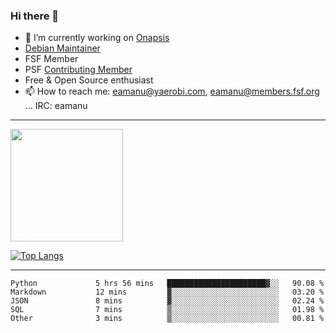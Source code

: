 ### Hi there 👋


- 🔭 I’m currently working on [Onapsis](http://onapsis.com)
- [Debian Maintainer](https://qa.debian.org/developer.php?login=eamanu%40yaerobi.com)
- FSF Member
- PSF [Contributing Member](https://www.python.org/psf/membership/#what-membership-classes-are-there)
- Free & Open Source enthusiast 
- 📫 How to reach me: eamanu@yaerobi.com, eamanu@members.fsf.org ... IRC: eamanu

---

<img height="180em" src="https://github-readme-stats.vercel.app/api?theme=dark&username=eamanu&show_icons=true&hide_border=true&&count_private=true&include_all_commits=true" />

[![Top Langs](https://github-readme-stats.vercel.app/api/top-langs/?theme=dark&username=eamanu&layout=compact)](https://github.com/anuraghazra/github-readme-stats)

---

<!--START_SECTION:waka-->

```text
Python             5 hrs 56 mins   ██████████████████████▓░░   90.08 %
Markdown           12 mins         ▓░░░░░░░░░░░░░░░░░░░░░░░░   03.20 %
JSON               8 mins          ▓░░░░░░░░░░░░░░░░░░░░░░░░   02.24 %
SQL                7 mins          ▒░░░░░░░░░░░░░░░░░░░░░░░░   01.98 %
Other              3 mins          ▒░░░░░░░░░░░░░░░░░░░░░░░░   00.81 %
```

<!--END_SECTION:waka-->
